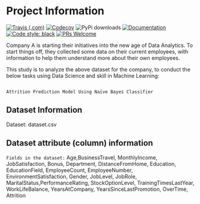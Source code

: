 # Project Information
[![Travis (.com)](https://img.shields.io/travis/com/abhinavk99/jikanpy?style=flat-square)](https://travis-ci.com/abhinavk99/jikanpy)
[![Codecov](https://img.shields.io/codecov/c/github/abhinavk99/jikanpy.svg?style=flat-square)](https://codecov.io/gh/abhinavk99/jikanpy/)
![PyPi downloads](https://img.shields.io/pypi/dm/jikanpy?style=flat-square)
[![Documentation](https://readthedocs.org/projects/jikanpy/badge/?version=latest&style=flat-square)](https://jikanpy.readthedocs.io/en/latest/)
[![Code style: black](https://img.shields.io/badge/code%20style-black-000000.svg?style=flat-square)](https://github.com/ambv/black)
[![PRs Welcome](https://img.shields.io/badge/PRs-welcome-brightgreen.svg?style=flat-square)](http://makeapullrequest.com)

Company A is starting their initiatives into the new age of Data Analytics. To start things
off, they collected some data on their current employees, with information to help them
understand more about their own employees.

This study is to analyze the above dataset for the company, to conduct the below tasks using Data Science and skill in Machine Learning:
```shell

Attrition Prediction Model Using Naïve Bayes Classifier

```

## Dataset Information

Dataset: dataset.csv

## Dataset attribute (column) information

`Fields in the dataset:` Age,BusinessTravel, MonthlyIncome, JobSatisfaction, Bonus,
Department, DistanceFromHome, Education, EducationField, EmployeeCount,
EmployeeNumber, EnvironmentSatisfaction, Gender, JobLevel, JobRole,
MaritalStatus,PerformanceRating, StockOptionLevel, TrainingTimesLastYear,
WorkLifeBalance, YearsAtCompany, YearsSinceLastPromotion, OverTime, Attrition
